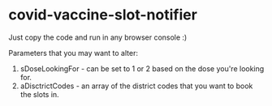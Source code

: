 # covid-vaccine-slot-notifier

Just copy the code and run in any browser console :)

Parameters that you may want to alter:

1. sDoseLookingFor - can be set to 1 or 2 based on the dose you're looking for.
2. aDisctrictCodes - an array of the district codes that you want to book the slots in.

